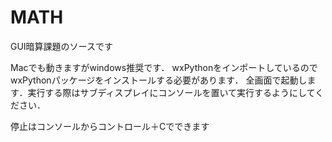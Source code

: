 # MATH
GUI暗算課題のソースです

Macでも動きますがwindows推奨です．
wxPythonをインポートしているのでwxPythonパッケージをインストールする必要があります．
全画面で起動します．実行する際はサブディスプレイにコンソールを置いて実行するようにしてください．

停止はコンソールからコントロール＋Cでできます
